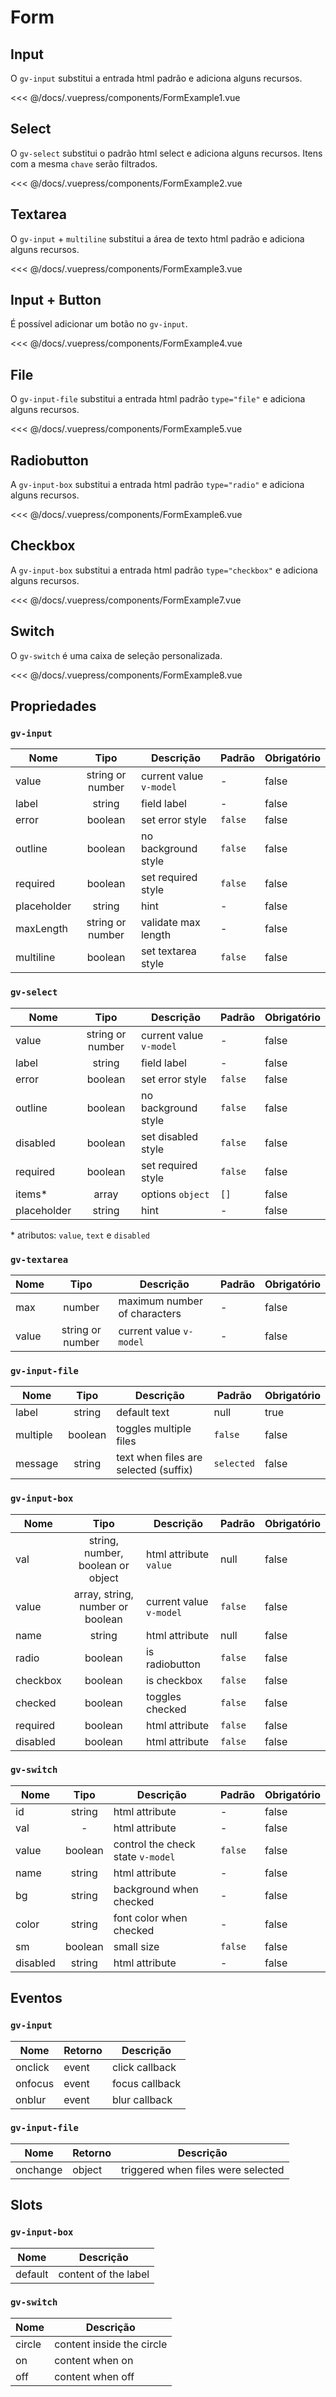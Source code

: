 # Form

## Input

O `gv-input` substitui a entrada html padrão e adiciona alguns recursos.

<form-example-1 />

<<< @/docs/.vuepress/components/FormExample1.vue

## Select

O `gv-select` substitui o padrão html select e adiciona alguns recursos. Itens com a mesma `chave` serão filtrados.

<form-example-2 />

<<< @/docs/.vuepress/components/FormExample2.vue

## Textarea

O `gv-input` + `multiline` substitui a área de texto html padrão e adiciona alguns recursos.

<form-example-3 />

<<< @/docs/.vuepress/components/FormExample3.vue

## Input + Button

É possível adicionar um botão no `gv-input`.

<form-example-4 />

<<< @/docs/.vuepress/components/FormExample4.vue

## File

O `gv-input-file` substitui a entrada html padrão `type="file"` e adiciona alguns recursos.

<form-example-5 />

<<< @/docs/.vuepress/components/FormExample5.vue

## Radiobutton

A `gv-input-box` substitui a entrada html padrão `type="radio"` e adiciona alguns recursos.

<form-example-6 />

<<< @/docs/.vuepress/components/FormExample6.vue

## Checkbox

A `gv-input-box` substitui a entrada html padrão `type="checkbox"` e adiciona alguns recursos.

<form-example-7 />

<<< @/docs/.vuepress/components/FormExample7.vue

## Switch

O `gv-switch` é uma caixa de seleção personalizada.

<form-example-8 />

<<< @/docs/.vuepress/components/FormExample8.vue

## Propriedades

### `gv-input`

| Nome        |       Tipo       | Descrição               | Padrão  | Obrigatório |
| ----------- | :--------------: | ----------------------- | ------- | ----------- |
| value       | string or number | current value `v-model` | -       | false       |
| label       |      string      | field label             | -       | false       |
| error       |     boolean      | set error style         | `false` | false       |
| outline     |     boolean      | no background style     | `false` | false       |
| required    |     boolean      | set required style      | `false` | false       |
| placeholder |      string      | hint                    | -       | false       |
| maxLength   | string or number | validate max length     | -       | false       |
| multiline   |     boolean      | set textarea style      | `false` | false       |

### `gv-select`

| Nome        |       Tipo       | Descrição               | Padrão  | Obrigatório |
| ----------- | :--------------: | ----------------------- | ------- | ----------- |
| value       | string or number | current value `v-model` | -       | false       |
| label       |      string      | field label             | -       | false       |
| error       |     boolean      | set error style         | `false` | false       |
| outline     |     boolean      | no background style     | `false` | false       |
| disabled    |     boolean      | set disabled style      | `false` | false       |
| required    |     boolean      | set required style      | `false` | false       |
| items\*     |      array       | options `object`        | `[]`    | false       |
| placeholder |      string      | hint                    | -       | false       |

\* atributos: `value`, `text` e `disabled`

### `gv-textarea`

| Nome  |       Tipo       | Descrição                    | Padrão | Obrigatório |
| ----- | :--------------: | ---------------------------- | ------ | ----------- |
| max   |      number      | maximum number of characters | -      | false       |
| value | string or number | current value `v-model`      | -      | false       |

### `gv-input-file`

| Nome     |  Tipo   | Descrição                             | Padrão     | Obrigatório |
| -------- | :-----: | ------------------------------------- | ---------- | ----------- |
| label    | string  | default text                          | null       | true        |
| multiple | boolean | toggles multiple files                | `false`    | false       |
| message  | string  | text when files are selected (suffix) | `selected` | false       |

### `gv-input-box`

| Nome     |               Tipo                | Descrição               | Padrão  | Obrigatório |
| -------- | :-------------------------------: | ----------------------- | ------- | ----------- |
| val      | string, number, boolean or object | html attribute `value`  | null    | false       |
| value    | array, string, number or boolean  | current value `v-model` | `false` | false       |
| name     |              string               | html attribute          | null    | false       |
| radio    |              boolean              | is radiobutton          | `false` | false       |
| checkbox |              boolean              | is checkbox             | `false` | false       |
| checked  |              boolean              | toggles checked         | `false` | false       |
| required |              boolean              | html attribute          | `false` | false       |
| disabled |              boolean              | html attribute          | `false` | false       |

### `gv-switch`

| Nome     |  Tipo   | Descrição                         | Padrão  | Obrigatório |
| -------- | :-----: | --------------------------------- | ------- | ----------- |
| id       | string  | html attribute                    | -       | false       |
| val      |    -    | html attribute                    | -       | false       |
| value    | boolean | control the check state `v-model` | `false` | false       |
| name     | string  | html attribute                    | -       | false       |
| bg       | string  | background when checked           | -       | false       |
| color    | string  | font color when checked           | -       | false       |
| sm       | boolean | small size                        | `false` | false       |
| disabled | string  | html attribute                    | -       | false       |

## Eventos

### `gv-input`

| Nome    | Retorno | Descrição      |
| ------- | ------- | -------------- |
| onclick | event   | click callback |
| onfocus | event   | focus callback |
| onblur  | event   | blur callback  |

### `gv-input-file`

| Nome     | Retorno | Descrição                          |
| -------- | ------- | ---------------------------------- |
| onchange | object  | triggered when files were selected |

## Slots

### `gv-input-box`

| Nome    | Descrição            |
| ------- | -------------------- |
| default | content of the label |

### `gv-switch`

| Nome   | Descrição                 |
| ------ | ------------------------- |
| circle | content inside the circle |
| on     | content when on           |
| off    | content when off          |
